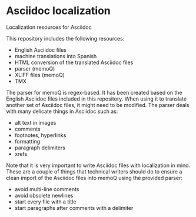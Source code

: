 # Asciidoc localization
Localization resources for Asciidoc

This repository includes the following resources:
- English Asciidoc files
- machine translations into Spanish
- HTML conversion of the translated Asciidoc files
- parser (memoQ)
- XLIFF files (memoQ)
- TMX

The parser for memoQ is regex-based. It has been created based on the English Asciidoc files included in this repository. When using it to translate another set of Asciidoc files, it might need to be modified. The parser deals with many delicate things in Asciidoc such as:
- alt text in images
- comments
- footnotes, hyperlinks
- formatting
- paragraph delimiters
- xrefs

Note that it is very important to write Asciidoc files with localization in mind. These are a couple of things that technical writers should do to ensure a clean import of the Asciidoc files into memoQ using the provided parser:
- avoid multi-line comments
- avoid obsolete newlines
- start every file with a title
- start paragraphs after comments with a delimiter
